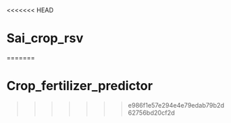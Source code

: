 <<<<<<< HEAD
# Sai_crop_rsv
=======
# Crop_fertilizer_predictor
>>>>>>> e986f1e57e294e4e79edab79b2d62756bd20cf2d
